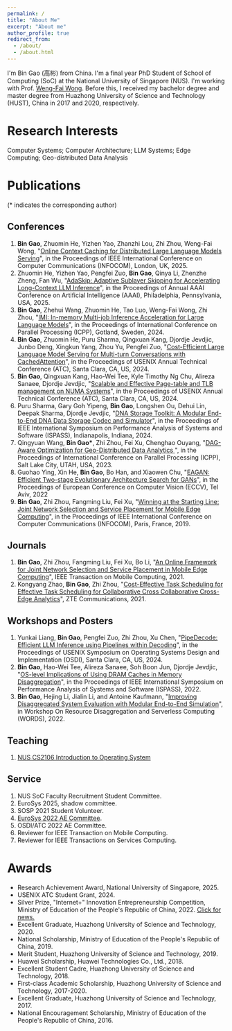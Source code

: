 ```yaml
---
permalink: /
title: "About Me"
excerpt: "About me"
author_profile: true
redirect_from: 
  - /about/
  - /about.html
---
```

I'm Bin Gao (高彬) from China. I'm a final year PhD Student of School of Computing (SoC) at the National University of Singapore (NUS). I'm working with Prof. [Weng-Fai Wong](https://www.comp.nus.edu.sg/~wongwf/). Before this, I received my bachelor degree and master degree from Huazhong University of Science and Technology (HUST), China in 2017 and 2020, respectively.  


Research Interests
======
Computer Systems; Computer Architecture; LLM Systems; Edge Computing; Geo-distributed Data Analysis

Publications 
======
(* indicates the corresponding author)

Conferences 
------
1. **Bin Gao**, Zhuomin He, Yizhen Yao, Zhanzhi Lou, Zhi Zhou, Weng-Fai Wong, "[Online Context Caching for Distributed Large Language Models Serving](https://infocom2025.ieee-infocom.org/program/accepted-paper-list-main-conference)", in the Proceedings of IEEE International Conference on Computer Communications (INFOCOM), London, UK, 2025.
1. Zhuomin He, Yizhen Yao, Pengfei Zuo, **Bin Gao**, Qinya Li, Zhenzhe Zheng, Fan Wu, "[AdaSkip: Adaptive Sublayer Skipping for Accelerating Long-Context LLM Inference](https://aaai.org/conference/aaai/aaai-25/)", in the Proceedings of Annual AAAI Conference on Artificial Intelligence (AAAI), Philadelphia, Pennsylvania, USA, 2025.
1. **Bin Gao**, Zhehui Wang, Zhuomin He, Tao Luo, Weng-Fai Wong, Zhi Zhou, "[IMI: In-memory Multi-job Inference Acceleration for Large Language Models](https://icpp2024.org/)", in the Proceedings of International Conference on Parallel Processing (ICPP), Gotland, Sweden, 2024.
1. **Bin Gao**, Zhuomin He, Puru Sharma, Qingxuan Kang, Djordje Jevdjic, Junbo Deng, Xingkun Yang, Zhou Yu, Pengfei Zuo, "[Cost-Efficient Large Language Model Serving for Multi-turn Conversations with CachedAttention](https://arxiv.org/abs/2403.19708)", in the Proceedings of USENIX Annual Technical Conference (ATC), Santa Clara, CA, US, 2024.
1. **Bin Gao**, Qingxuan Kang, Hao-Wei Tee, Kyle Timothy Ng Chu, Alireza Sanaee, Djordje Jevdjic, "[Scalable and Effective Page-table and TLB management on NUMA Systems](https://arxiv.org/pdf/2401.15558)", in the Proceedings of USENIX Annual Technical Conference (ATC), Santa Clara, CA, US, 2024.
1. Puru Sharma, Gary Goh Yipeng, **Bin Gao**, Longshen Ou, Dehui Lin, Deepak Sharma, Djordje Jevdjic, "[DNA Storage Toolkit: A Modular End-to-End DNA Data Storage Codec and Simulator](https://csbingao.github.io)", in the Proceedings of IEEE International Symposium on Performance Analysis of Systems and Software (ISPASS), Indianapolis, Indiana, 2024.
1. Qingyuan Wang, **Bin Gao\***, Zhi Zhou, Fei Xu, Chenghao Ouyang, "[DAG-Aware Optimization for Geo-Distributed Data Analytics
](https://csbingao.github.io)", in the Proceedings of International Conference on Parallel Processing (ICPP), Salt Lake City, UTAH, USA, 2023.
1. Guohao Ying, Xin He, **Bin Gao**, Bo Han, and Xiaowen Chu, "[EAGAN: Efficient Two-stage Evolutionary Architecture Search for GANs](https://arxiv.org/abs/2111.15097)", in the Proceedings of European Conference on Computer Vision (ECCV), Tel Aviv, 2022
1. **Bin Gao**, Zhi Zhou, Fangming Liu, Fei Xu, "[Winning at the Starting Line: Joint Network Selection and Service Placement for Mobile Edge Computing](https://ieeexplore.ieee.org/abstract/document/8737543)", in the Proceedings of IEEE International Conference on Computer Communications (INFOCOM), Paris, France, 2019.


Journals
------
1. **Bin Gao**, Zhi Zhou, Fangming Liu, Fei Xu, Bo Li, "[An Online Framework for Joint Network Selection and Service Placement in Mobile Edge Computing](https://ieeexplore.ieee.org/abstract/document/9373980/)", IEEE Transaction on Mobile Computing, 2021.
1. Kongyang Zhao, **Bin Gao**, Zhi Zhou, "[Cost-Effective Task Scheduling for Effective Task Scheduling for Collaborative Cross Collaborative Cross-Edge Analytics](https://res-www.zte.com.cn/mediares/magazine/publication/com_en/article/202102/202102003.pdf)", ZTE Communications, 2021.

Workshops and Posters
------
1. Yunkai Liang, **Bin Gao**, Pengfei Zuo, Zhi Zhou, Xu Chen, "[PipeDecode: Efficient LLM Inference using Pipelines within Decoding](https://www.usenix.org/conference/osdi24/call-for-posters)", in the Proceedings of USENIX Symposium on Operating Systems Design and Implementation (OSDI), Santa Clara, CA, US, 2024.
1. **Bin Gao**, Hao-Wei Tee, Alireza Sanaee, Soh Boon Jun, Djordje Jevdjic, "[OS-level Implications of Using DRAM Caches in Memory Disaggregation](https://ieeexplore.ieee.org/document/9804595)", in the Proceedings of IEEE International Symposium on Performance Analysis of Systems and Software (ISPASS), 2022.
1. **Bin Gao**, Hejing Li, Jialin Li, and Antoine Kaufmann, "[Improving Disaggregated System Evaluation with Modular End-to-End Simulation](csbingao.github.io)", in Workshop On Resource Disaggregation and Serverless Computing (WORDS), 2022.

Teaching
------
1. [NUS CS2106 Introduction to Operating System](https://nusmods.com/modules/CS2106/introduction-to-operating-systems)

Service
------
1. NUS SoC Faculty Recruitment Student Committee.
1. EuroSys 2025, shadow committee. 
1. SOSP 2021 Student Volunteer. 
1. [EuroSys 2022 AE Committee](https://sysartifacts.github.io/eurosys2022/organizers).
1. OSDI/ATC 2022 AE Committee.
1. Reviewer for IEEE Transaction on Mobile Computing.
1. Reviewer for IEEE Transactions on Services Computing.

Awards
======
- Research Achievement Award, National University of Singapore, 2025.
- USENIX ATC Student Grant, 2024.
- Silver Prize, "Internet+" Innovation Entrepreneurship Competition, Ministry of Education of the People's Republic of China, 2022. [Click for news.](https://mp.weixin.qq.com/s/CM9UNbcaDsR_I40xeEEjeg)
- Excellent Graduate, Huazhong University of Science and Technology, 2020.
- National Scholarship, Ministry of Education of the People's Republic of China, 2019.
- Merit Student, Huazhong University of Science and Technology, 2019.
- Huawei Scholarship, Huawei Technologies Co., Ltd., 2018.
- Excellent Student Cadre, Huazhong University of Science and Technology, 2018.
- First-class Academic Scholarship, Huazhong University of Science and Technology, 2017-2020.
- Excellent Graduate, Huazhong University of Science and Technology, 2017.
- National Encouragement Scholarship, Ministry of Education of the People's Republic of China, 2016.
